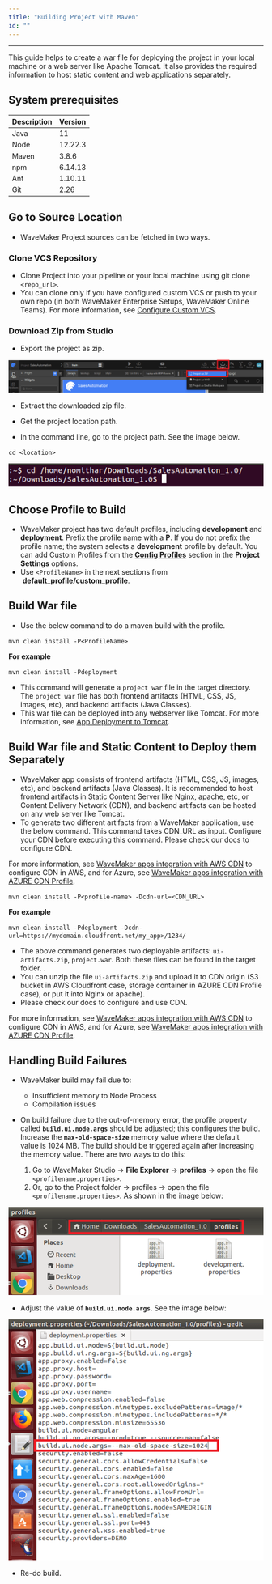 ```yaml
---
title: "Building Project with Maven"
id: ""
---
```

---
This guide helps to create a war file for deploying the project in your local machine or a web server like Apache Tomcat. It also provides the required information to host static content and web applications separately.

## System prerequisites

|Description|Version|
|---|---|
|Java |11|
|Node|12.22.3|
|Maven| 3.8.6|
|npm|6.14.13|
|Ant|1.10.11|
|Git| 2.26|

## Go to Source Location

- WaveMaker Project sources can be fetched in two ways.

### Clone VCS Repository

- Clone Project into your pipeline or your local machine using git clone `<repo_url>`.
- You can clone only if you have configured custom VCS or push to your own repo (in both WaveMaker Enterprise Setups, WaveMaker Online Teams). For more information, see [Configure Custom VCS](/learn/app-development/deployment/build-options).

### Download Zip from Studio

- Export the project as zip.

[![export project](/learn/assets/ExportProjectasZip.png)](/learn/assets/ExportProjectasZip.png)

- Extract the downloaded zip file.

- Get the project location path.  

- In the command line, go to the project path. See the image below.

```shell
cd <location>
```

[![locate project](/learn/assets/LocateProjectIncmdline.png)](/learn/assets/LocateProjectIncmdline.png)

## Choose Profile to Build

- WaveMaker project has two default profiles, including **development** and **deployment**. Prefix the profile name with a **P**. If you do not prefix the profile name; the system selects a **development** profile by default. You can add Custom Profiles from the **[Config Profiles](/learn/app-development/deployment/configuration-profiles)** section in the **Project Settings** options.
- Use `<ProfileName>` in the next sections from  **default_profile/custom_profile**.

## Build War file

- Use the below command to do a maven build with the profile.

```shell
mvn clean install -P<ProfileName>
```

**For example**

```shell
mvn clean install -Pdeployment
```

- This command will generate a `project war`  file in the target directory. The `project war`  file has both frontend artifacts (HTML, CSS, JS, images, etc), and backend artifacts (Java Classes).
- This war file can be deployed into any webserver like Tomcat. For more information, see [App Deployment to Tomcat](/learn/how-tos/wavemaker-application-deployment-tomcat).

## Build War file and Static Content to Deploy them Separately

- WaveMaker app consists of frontend artifacts (HTML, CSS, JS, images, etc), and backend artifacts (Java Classes). It is recommended to host frontend artifacts in Static Content Server like Nginx, apache, etc, or Content Delivery Network (CDN), and backend artifacts can be hosted on any web server like Tomcat.
- To generate two different artifacts from a WaveMaker application, use the below command. This command takes CDN_URL as input. Configure your CDN before executing this command. Please check our docs to configure CDN.

For more information, see [WaveMaker apps integration with AWS CDN](/learn/app-development/deployment/app-integration-with-aws-cdn) to configure CDN in AWS, and for Azure, see [WaveMaker apps integration with AZURE CDN Profile](/learn/app-development/deployment/app-integration-with-azure-cdn).

```shell
mvn clean install -P<profile-name> -Dcdn-url=<CDN_URL>
```

**For example**

```shell
mvn clean install -Pdeployment -Dcdn-url=https://mydomain.cloudfront.net/my_app>/1234/
```

- The above command generates two deployable artifacts: `ui-artifacts.zip`, `project.war`. Both these files can be found in the target folder. .
- You can unzip the file `ui-artifacts.zip` and upload it to CDN origin (S3 bucket in AWS Cloudfront case, storage container in AZURE CDN Profile case), or put it into Nginx or apache).
- Please check our docs to configure and use CDN.

For more information, see [WaveMaker apps integration with AWS CDN](/learn/app-development/deployment/app-integration-with-aws-cdn) to configure CDN in AWS, and for Azure, see [WaveMaker apps integration with AZURE CDN Profile](/learn/app-development/deployment/app-integration-with-azure-cdn).

## Handling Build Failures

- WaveMaker build may fail due to:
  - Insufficient memory to Node Process
  - Compilation issues
- On build failure due to the out-of-memory error, the profile property called **`build.ui.node.args`** should be adjusted; this configures the build. Increase the **`max-old-space-size`** memory value where the default value is 1024 MB. The build should be triggered again after increasing the memory value. There are two ways to do this: 

  1. Go to WaveMaker Studio -> **File Explorer** -> **profiles** -> open the file `<profilename.properties>`.
  2. Or, go to the Project folder -> profiles -> open the file `<profilename.properties>`. As shown in the image below:

[![profile location](/learn/assets/profile-location.png)](/learn/assets/profile-location.png)

- Adjust the value of **`build.ui.node.args`**. See the image below:

[![adjusting space on failure](/learn/assets/adjusting-space-on-failure.png)](/learn/assets/adjusting-space-on-failure.png)

- Re-do build.
